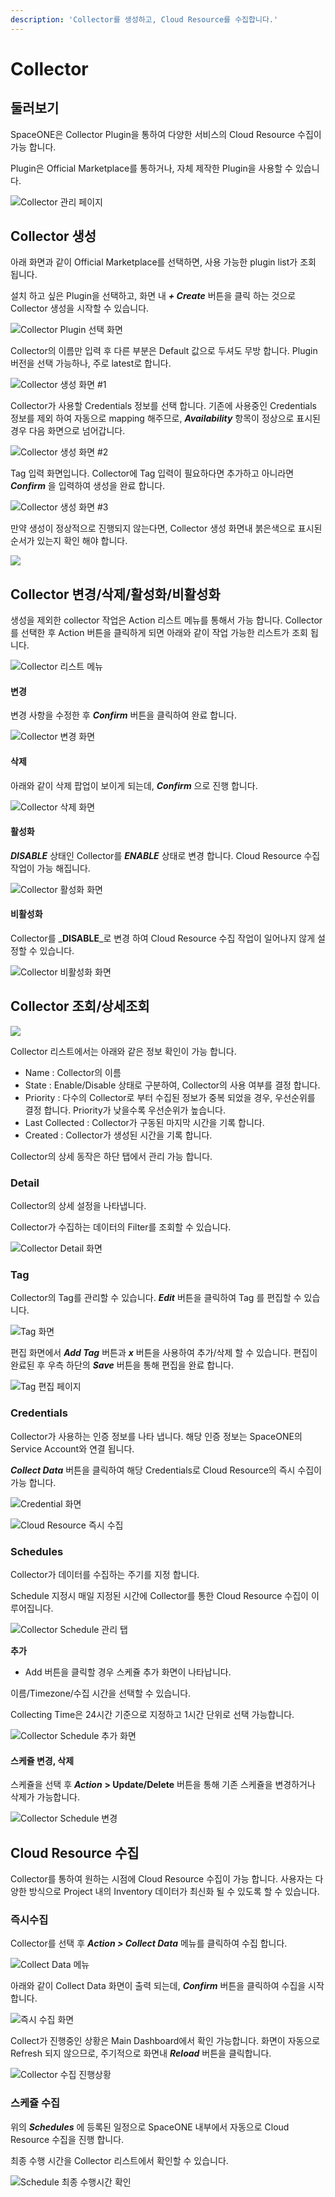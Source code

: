 ```yaml
---
description: 'Collector를 생성하고, Cloud Resource를 수집합니다.'
---
```


# Collector

## 둘러보기 

SpaceONE은 Collector Plugin을 통하여 다양한 서비스의 Cloud Resource 수집이 가능 합니다. 

Plugin은 Official Marketplace를 통하거나, 자체 제작한 Plugin을 사용할 수 있습니다. 

![Collector &#xAD00;&#xB9AC; &#xD398;&#xC774;&#xC9C0;](../.gitbook/assets/2020-08-06-7.48.58-.png)



## Collector 생성 

아래 화면과 같이 Official Marketplace를 선택하면, 사용 가능한 plugin list가 조회 됩니다. 

설치 하고 싶은 Plugin을 선택하고, 화면 내 _**+ Create**_ 버튼을 클릭 하는 것으로 Collector 생성을 시작할 수 있습니다. 

![Collector Plugin &#xC120;&#xD0DD; &#xD654;&#xBA74;](../.gitbook/assets/2020-08-07-10.23.39.png)

Collector의 이름만 입력 후 다른 부분은 Default 값으로 두셔도 무방 합니다. Plugin 버전을 선택 가능하나, 주로 latest로 합니다. 

![Collector &#xC0DD;&#xC131; &#xD654;&#xBA74; \#1](../.gitbook/assets/2020-08-07-11.10.04.png)

Collector가 사용할 Credentials 정보를 선택 합니다. 기존에 사용중인 Credentials 정보를 제외 하여 자동으로 mapping 해주므로, _**Availability**_ 항목이 정상으로 표시된 경우 다음 화면으로 넘어갑니다. 

![Collector &#xC0DD;&#xC131; &#xD654;&#xBA74; \#2](../.gitbook/assets/2020-08-07-11.10.58.png)

Tag 입력 화면입니다. Collector에 Tag 입력이 필요하다면 추가하고 아니라면 _**Confirm**_ 을 입력하여 생성을 완료 합니다. 

![Collector &#xC0DD;&#xC131; &#xD654;&#xBA74; \#3](../.gitbook/assets/2020-08-07-11.14.05.png)

만약 생성이 정상적으로 진행되지 않는다면, Collector 생성 화면내 붉은색으로 표시된 순서가 있는지 확인 해야 합니다. 

![](../.gitbook/assets/2020-08-07-11.16.29.png)



## Collector 변경/삭제/활성화/비활성화

생성을 제외한 collector 작업은 Action 리스트 메뉴를 통해서 가능 합니다. Collector를 선택한 후 Action 버튼을 클릭하게 되면 아래와 같이 작업 가능한 리스트가 조회 됩니다.

![Collector &#xB9AC;&#xC2A4;&#xD2B8; &#xBA54;&#xB274;](../.gitbook/assets/2020-08-07-11.18.32.png)

#### 변경 

변경 사항을 수정한 후 _**Confirm**_ 버튼을 클릭하여 완료 합니다. 

![Collector &#xBCC0;&#xACBD; &#xD654;&#xBA74;](../.gitbook/assets/2020-08-07-11.20.18.png)

#### 삭제 

아래와 같이 삭제 팝업이 보이게 되는데, _**Confirm**_ 으로 진행 합니다. 

![Collector &#xC0AD;&#xC81C; &#xD654;&#xBA74;](../.gitbook/assets/2020-08-07-2.06.46.png)

#### 활성화

_**DISABLE**_ 상태인 Collector를 _**ENABLE**_ 상태로 변경 합니다. Cloud Resource 수집 작업이 가능 해집니다.

![Collector &#xD65C;&#xC131;&#xD654; &#xD654;&#xBA74;](../.gitbook/assets/2020-08-07-2.10.04.png)



#### 비활성화 

Collector를 _**DISABLE**_로 변경 하여 Cloud Resource 수집 작업이 일어나지 않게 설정할 수 있습니다.

![Collector &#xBE44;&#xD65C;&#xC131;&#xD654; &#xD654;&#xBA74;](../.gitbook/assets/2020-08-07-2.09.45.png)



## Collector 조회/상세조회



![](../.gitbook/assets/2020-08-07-2.16.13.png)

Collector 리스트에서는 아래와 같은 정보 확인이 가능 합니다. 

* Name : Collector의 이름
* State : Enable/Disable 상태로 구분하여, Collector의 사용 여부를 결정 합니다. 
* Priority : 다수의 Collector로 부터 수집된 정보가 중복 되었을 경우, 우선순위를 결정 합니다. Priority가 낮을수록 우선순위가 높습니다.
* Last Collected : Collector가 구동된 마지막 시간을 기록 합니다.
* Created : Collector가 생성된 시간을 기록 합니다. 

Collector의 상세 동작은 하단 탭에서 관리 가능 합니다. 



### Detail

Collector의 상세 설정을 나타냅니다. 

Collector가 수집하는 데이터의 Filter를 조회할 수 있습니다.

![Collector Detail &#xD654;&#xBA74;](../.gitbook/assets/2020-08-07-2.25.22.png)

### Tag

Collector의 Tag를 관리할 수 있습니다. _**Edit**_ 버튼을 클릭하여 Tag 를 편집할 수 있습니다.

![Tag &#xD654;&#xBA74;](../.gitbook/assets/2020-08-07-2.27.56.png)

편집 화면에서 _**Add Tag**_ 버튼과 _**x**_ 버튼을 사용하여 추가/삭제 할 수 있습니다.  편집이 완료된 후 우측 하단의 _**Save**_ 버튼을 통해 편집을 완료 합니다. 

![Tag &#xD3B8;&#xC9D1; &#xD398;&#xC774;&#xC9C0;](../.gitbook/assets/2020-08-07-3.25.03.png)

### Credentials

Collector가 사용하는 인증 정보를 나타 냅니다. 해당 인증 정보는 SpaceONE의 Service Account와 연결 됩니다. 

_**Collect Data**_ 버튼을 클릭하여 해당 Credentials로 Cloud Resource의 즉시 수집이 가능 합니다. 

![Credential &#xD654;&#xBA74;](../.gitbook/assets/2020-08-07-3.28.14.png)

![Cloud Resource &#xC989;&#xC2DC; &#xC218;&#xC9D1;](../.gitbook/assets/2020-08-07-3.34.33.png)

### Schedules

Collector가 데이터를 수집하는 주기를 지정 합니다. 

Schedule 지정시 매일 지정된 시간에 Collector를 통한 Cloud Resource 수집이 이루어집니다. 

![Collector Schedule &#xAD00;&#xB9AC; &#xD0ED;](../.gitbook/assets/2020-08-07-3.39.39.png)

**추가** 

+ Add 버튼을 클릭할 경우 스케쥴 추가 화면이 나타납니다. 

이름/Timezone/수집 시간을 선택할 수 있습니다. 

Collecting Time은 24시간 기준으로 지정하고 1시간 단위로 선택 가능합니다. 

![Collector Schedule &#xCD94;&#xAC00; &#xD654;&#xBA74;](../.gitbook/assets/2020-08-07-3.46.11.png)

#### 스케쥴 변경, 삭제

스케쥴을 선택 후 _**Action**_ **&gt; Update/Delete** 버튼을 통해 기존 스케쥴을 변경하거나 삭제가 가능합니다.   

![Collector Schedule &#xBCC0;&#xACBD;](../.gitbook/assets/2020-08-07-3.58.22.png)



## Cloud Resource 수집

Collector를 통하여 원하는 시점에 Cloud Resource 수집이 가능 합니다. 사용자는 다양한 방식으로 Project 내의 Inventory 데이터가 최신화 될 수 있도록 할 수 있습니다. 

### 즉시수집

Collector를 선택 후 _**Action &gt; Collect Data**_ 메뉴를 클릭하여 수집 합니다. 

![Collect Data &#xBA54;&#xB274;](../.gitbook/assets/2020-08-07-4.02.39.png)

아래와 같이 Collect Data 화면이 출력 되는데, _**Confirm**_ 버튼을 클릭하여 수집을 시작 합니다. 

![&#xC989;&#xC2DC; &#xC218;&#xC9D1; &#xD654;&#xBA74;](../.gitbook/assets/2020-08-07-4.03.34.png)

Collect가 진행중인 상황은 Main Dashboard에서 확인 가능합니다. 화면이 자동으로 Refresh 되지 않으므로, 주기적으로 화면내 _**Reload**_ 버튼을 클릭합니다. 

![Collector &#xC218;&#xC9D1; &#xC9C4;&#xD589;&#xC0C1;&#xD669;](../.gitbook/assets/2020-08-07-4.04.46.png)

### 스케쥴 수집  

위의 _**Schedules**_ 에  등록된 일정으로 SpaceONE 내부에서 자동으로 Cloud Resource 수집을 진행 합니다. 

최종 수행 시간을 Collector 리스트에서 확인할 수 있습니다. 

![Schedule &#xCD5C;&#xC885; &#xC218;&#xD589;&#xC2DC;&#xAC04; &#xD655;&#xC778;](../.gitbook/assets/2020-08-07-4.08.17-.png)

 

